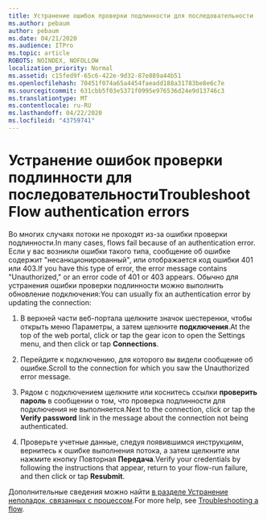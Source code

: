 ```yaml
---
title: Устранение ошибок проверки подлинности для последовательности
ms.author: pebaum
author: pebaum
ms.date: 04/21/2020
ms.audience: ITPro
ms.topic: article
ROBOTS: NOINDEX, NOFOLLOW
localization_priority: Normal
ms.assetid: c15fed9f-65c6-422e-9d32-87e889a44b51
ms.openlocfilehash: 70451f074a65a4454faeadd188a31783be8e6c7e
ms.sourcegitcommit: 631cbb5f03e5371f0995e976536d24e9d13746c3
ms.translationtype: MT
ms.contentlocale: ru-RU
ms.lasthandoff: 04/22/2020
ms.locfileid: "43759741"
---
```

# <a name="troubleshoot-flow-authentication-errors"></a><span data-ttu-id="0fec9-102">Устранение ошибок проверки подлинности для последовательности</span><span class="sxs-lookup"><span data-stu-id="0fec9-102">Troubleshoot Flow authentication errors</span></span>

<span data-ttu-id="0fec9-103">Во многих случаях потоки не проходят из-за ошибки проверки подлинности.</span><span class="sxs-lookup"><span data-stu-id="0fec9-103">In many cases, flows fail because of an authentication error.</span></span> <span data-ttu-id="0fec9-104">Если у вас возникли ошибки такого типа, сообщение об ошибке содержит "несанкционированный", или отображается код ошибки 401 или 403.</span><span class="sxs-lookup"><span data-stu-id="0fec9-104">If you have this type of error, the error message contains "Unauthorized," or an error code of 401 or 403 appears.</span></span> <span data-ttu-id="0fec9-105">Обычно для устранения ошибки проверки подлинности можно выполнить обновление подключения:</span><span class="sxs-lookup"><span data-stu-id="0fec9-105">You can usually fix an authentication error by updating the connection:</span></span>
  
1. <span data-ttu-id="0fec9-106">В верхней части веб-портала щелкните значок шестеренки, чтобы открыть меню Параметры, а затем щелкните **подключения**.</span><span class="sxs-lookup"><span data-stu-id="0fec9-106">At the top of the web portal, click or tap the gear icon to open the Settings menu, and then click or tap **Connections**.</span></span>
    
2. <span data-ttu-id="0fec9-107">Перейдите к подключению, для которого вы видели сообщение об ошибке.</span><span class="sxs-lookup"><span data-stu-id="0fec9-107">Scroll to the connection for which you saw the Unauthorized error message.</span></span>
    
3. <span data-ttu-id="0fec9-108">Рядом с подключением щелкните или коснитесь ссылки **проверить пароль** в сообщении о том, что проверка подлинности для подключения не выполняется.</span><span class="sxs-lookup"><span data-stu-id="0fec9-108">Next to the connection, click or tap the **Verify password** link in the message about the connection not being authenticated.</span></span> 
    
4. <span data-ttu-id="0fec9-109">Проверьте учетные данные, следуя появившимся инструкциям, вернитесь к ошибке выполнения потока, а затем щелкните или нажмите кнопку Повторная **Передача**.</span><span class="sxs-lookup"><span data-stu-id="0fec9-109">Verify your credentials by following the instructions that appear, return to your flow-run failure, and then click or tap **Resubmit**.</span></span>
    
<span data-ttu-id="0fec9-110">Дополнительные сведения можно найти [в разделе Устранение неполадок, связанных с процессом](https://go.microsoft.com/fwlink/?linkid=872110).</span><span class="sxs-lookup"><span data-stu-id="0fec9-110">For more help, see [Troubleshooting a flow](https://go.microsoft.com/fwlink/?linkid=872110).</span></span>
  

